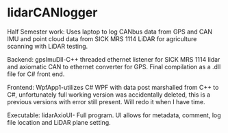 # lidarCANlogger
Half Semester work: 
Uses laptop to log CANbus data from GPS and CAN IMU and point cloud data from SICK MRS 1114 LiDAR for agriculture scanning with LiDAR testing.

Backend: gpsImuDll-C++ threaded ethernet listener for SICK MRS 1114 lidar and axiomatic CAN to ethernet converter for GPS. Final compilation as a .dll file for C# front end.

Frontend: WpfApp1-utilizes C# WPF with data post marshalled from C++ to C#, unfortunately full working version was accidentally         deleted, this is a previous versions with error still present. Will redo it when I have time. 

Executable: lidarAxioUI- Full program. UI allows for metadata, comment, log file location and LiDAR plane setting.
